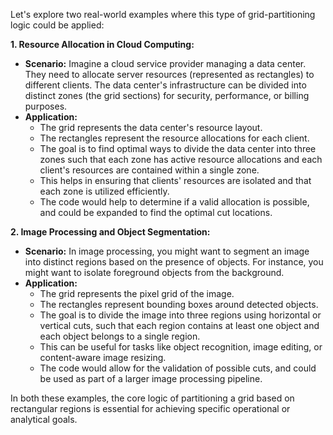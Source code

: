 Let's explore two real-world examples where this type of grid-partitioning logic could be applied:

**1. Resource Allocation in Cloud Computing:**

* **Scenario:** Imagine a cloud service provider managing a data center. They need to allocate server resources (represented as rectangles) to different clients. The data center's infrastructure can be divided into distinct zones (the grid sections) for security, performance, or billing purposes.
* **Application:**
    * The grid represents the data center's resource layout.
    * The rectangles represent the resource allocations for each client.
    * The goal is to find optimal ways to divide the data center into three zones such that each zone has active resource allocations and each client's resources are contained within a single zone.
    * This helps in ensuring that clients' resources are isolated and that each zone is utilized efficiently.
    * The code would help to determine if a valid allocation is possible, and could be expanded to find the optimal cut locations.

**2. Image Processing and Object Segmentation:**

* **Scenario:** In image processing, you might want to segment an image into distinct regions based on the presence of objects. For instance, you might want to isolate foreground objects from the background.
* **Application:**
    * The grid represents the pixel grid of the image.
    * The rectangles represent bounding boxes around detected objects.
    * The goal is to divide the image into three regions using horizontal or vertical cuts, such that each region contains at least one object and each object belongs to a single region.
    * This can be useful for tasks like object recognition, image editing, or content-aware image resizing.
    * The code would allow for the validation of possible cuts, and could be used as part of a larger image processing pipeline.

In both these examples, the core logic of partitioning a grid based on rectangular regions is essential for achieving specific operational or analytical goals.
